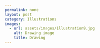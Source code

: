 ```yaml
---
permalink: none
layout: post
category: Illustrations
images:   
  - url: assets/images/illustration9.jpg
    alt: Drawing image
    title: Drawing
---
```

